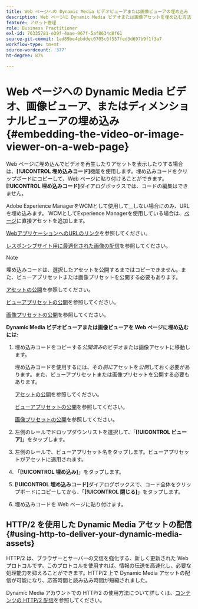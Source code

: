 ```yaml
---
title: Web ページへの Dynamic Media ビデオビューアまたは画像ビューアの埋め込み
description: Web ページに Dynamic Media ビデオまたは画像アセットを埋め込む方法を説明します。
feature: アセット管理
role: Business Practitioner
exl-id: 76335781-e39f-4aae-967f-5af8634d8f61
source-git-commit: 1ad89be4ebddec0705c6f557fed3d697b9f1f3a7
workflow-type: tm+mt
source-wordcount: '377'
ht-degree: 87%

---
```


# Web ページへの Dynamic Media ビデオ、画像ビューア、またはディメンショナルビューアの埋め込み {#embedding-the-video-or-image-viewer-on-a-web-page}

Web ページに埋め込んでビデオを再生したりアセットを表示したりする場合は、**[!UICONTROL 埋め込みコード]**&#x200B;機能を使用します。埋め込みコードをクリップボードにコピーして、Web ページに貼り付けることができます。**[!UICONTROL 埋め込みコード]**&#x200B;ダイアログボックスでは、コードの編集はできません。

Adobe Experience ManagerをWCMとして使用して&#x200B;__&#x200B;しない場合にのみ、URLを埋め込みます。 WCMとしてExperience Managerを使用している場合は、[ページ](adding-dynamic-media-assets-to-pages.md)に直接アセットを追加します。

[WebアプリケーションへのURLのリンク](linking-urls-to-yourwebapplication.md)を参照してください。

[レスポンシブサイト用に最適化された画像の配信](responsive-site.md)を参照してください。

>[!NOTE]
>
>埋め込みコードは、選択したアセットを公開するまではコピーできません。また、ビューアプリセットまたは画像プリセットを公開する必要もあります。
>
>[アセットの公開](publishing-dynamicmedia-assets.md)を参照してください。
>
>[ビューアプリセットの公開](managing-viewer-presets.md#publishing-viewer-presets)を参照してください。
>
>[画像プリセットの公開](managing-image-presets.md#publishing-image-presets)を参照してください。

**Dynamic Media ビデオビューアまたは画像ビューアを Web ページに埋め込むには:**

1. 埋め込みコードをコピーする&#x200B;*公開済み*&#x200B;のビデオまたは画像アセットに移動します。

   埋め込みコードを使用するには、その&#x200B;*前に*&#x200B;アセットを&#x200B;*公開*&#x200B;しておく必要があります。また、ビューアプリセットまたは画像プリセットを公開する必要もあります。

   [アセットの公開](publishing-dynamicmedia-assets.md)を参照してください。

   [ビューアプリセットの公開](managing-viewer-presets.md#publishing-viewer-presets)を参照してください。

   [画像プリセットの公開](managing-image-presets.md#publishing-image-presets)を参照してください。

1. 左側のレールでドロップダウンリストを選択して、「**[!UICONTROL ビューア]**」をタップします。
1. 左側のレールで、ビューアプリセット名をタップします。ビューアプリセットがアセットに適用されます。
1. 「**[!UICONTROL 埋め込み]**」をタップします。
1. **[!UICONTROL 埋め込みコード]**&#x200B;ダイアログボックスで、コード全体をクリップボードにコピーしてから、「**[!UICONTROL 閉じる]**」をタップします。
1. 埋め込みコードを Web ページに貼り付けます。

## HTTP/2 を使用した Dynamic Media アセットの配信 {#using-http-to-deliver-your-dynamic-media-assets}

HTTP/2 は、ブラウザーとサーバーの交信を強化する、新しく更新された Web プロトコルです。このプロトコルを使用すれば、情報の伝送を高速化し、必要な処理能力を抑えることができます。HTTP/2 上で Dynamic Media アセットの配信が可能になり、応答時間と読み込み時間が短縮されました。

Dynamic Media アカウントでの HTTP/2 の使用方法について詳しくは、[コンテンツの HTTP/2 配信](http2faq.md)を参照してください。
